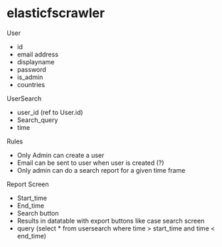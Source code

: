 # elasticfscrawler

User
- id
- email address
- displayname
- password
- is_admin 
- countries

UserSearch
- user_id (ref to User.id)
- Search_query
- time

Rules
- Only Admin can create a user
- Email can be sent to user when user is created (?)
- Only admin can do a search report for a given time frame

Report Screen
- Start_time
- End_time
- Search button
- Results in datatable with export buttons like case search screen
- query (select * from usersearch where time > start_time and time < end_time)
